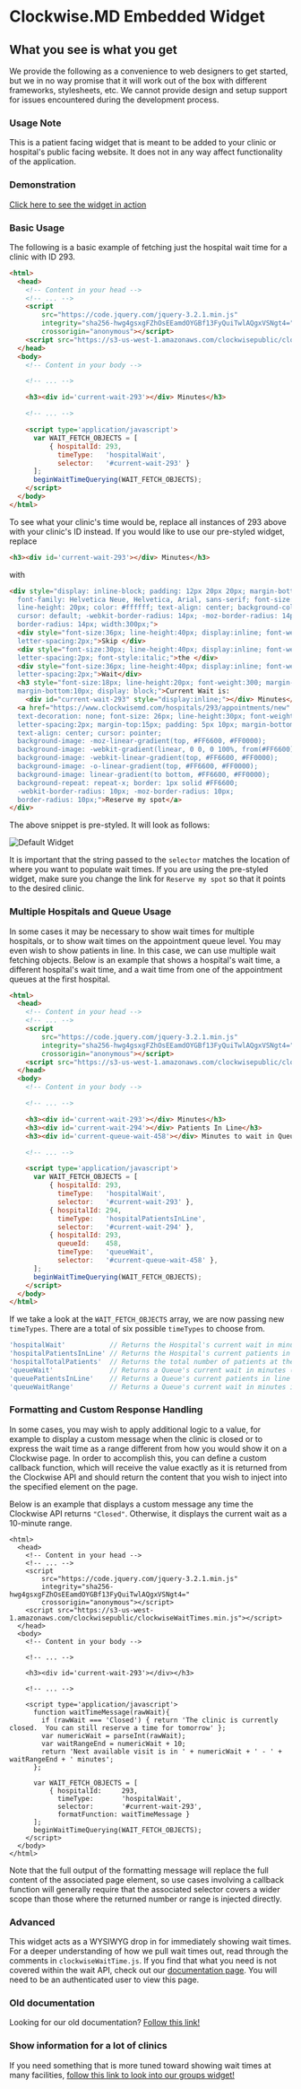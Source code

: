 # Clockwise.MD Embedded Widget

## What you see is what you get

We provide the following as a convenience to web designers to get started, but we in no way promise that it will work out of the box with different frameworks, stylesheets, etc.  We cannot provide design and setup support for issues encountered during the development process.

### Usage Note

This is a patient facing widget that is meant to be added to your clinic or hospital's public
facing website. It does not in any way affect functionality of the application.

### Demonstration

[Click here to see the widget in action](https://examples.clockwisemd.com/Embedded-Widget/)

### Basic Usage

The following is a basic example of fetching just the hospital wait time for a
clinic with ID 293.

```html
<html>
  <head>
    <!-- Content in your head -->
    <!-- ... -->
    <script
        src="https://code.jquery.com/jquery-3.2.1.min.js"
        integrity="sha256-hwg4gsxgFZhOsEEamdOYGBf13FyQuiTwlAQgxVSNgt4="
        crossorigin="anonymous"></script>
    <script src="https://s3-us-west-1.amazonaws.com/clockwisepublic/clockwiseWaitTimes.min.js"></script>
  </head>
  <body>
    <!-- Content in your body -->

    <!-- ... -->

    <h3><div id='current-wait-293'></div> Minutes</h3>

    <!-- ... -->

    <script type='application/javascript'>
      var WAIT_FETCH_OBJECTS = [
          { hospitalId: 293,
            timeType:   'hospitalWait',
            selector:   '#current-wait-293' }
      ];
      beginWaitTimeQuerying(WAIT_FETCH_OBJECTS);
    </script>
  </body>
</html>
```

To see what your clinic's time would be, replace all instances of 293
above with your clinic's ID instead.  If you would like to use our pre-styled
widget, replace
```html
<h3><div id='current-wait-293'></div> Minutes</h3>
```
with
```html
<div style="display: inline-block; padding: 12px 20px 20px; margin-bottom: 0;
  font-family: Helvetica Neue, Helvetica, Arial, sans-serif; font-size: 14px;
  line-height: 20px; color: #ffffff; text-align: center; background-color:#2a7bbb;
  cursor: default; -webkit-border-radius: 14px; -moz-border-radius: 14px;
  border-radius: 14px; width:300px;">
  <div style="font-size:36px; line-height:40px; display:inline; font-weight:bold;
  letter-spacing:2px;">Skip </div>
  <div style="font-size:30px; line-height:40px; display:inline; font-weight:100;
  letter-spacing:2px; font-style:italic;">the </div>
  <div style="font-size:36px; line-height:40px; display:inline; font-weight:bold;
  letter-spacing:2px;">Wait</div>
  <h3 style="font-size:18px; line-height:20px; font-weight:300; margin-top:0px;
  margin-bottom:10px; display: block;">Current Wait is:
    <div id="current-wait-293" style="display:inline;"></div> Minutes</h3>
  <a href="https://www.clockwisemd.com/hospitals/293/appointments/new" style="color:white;
  text-decoration: none; font-size: 26px; line-height:30px; font-weight:bold;
  letter-spacing:2px; margin-top:15px; padding: 5px 10px; margin-bottom: 0;
  text-align: center; cursor: pointer;
  background-image: -moz-linear-gradient(top, #FF6600, #FF0000);
  background-image: -webkit-gradient(linear, 0 0, 0 100%, from(#FF6600), to(#FF0000));
  background-image: -webkit-linear-gradient(top, #FF6600, #FF0000);
  background-image: -o-linear-gradient(top, #FF6600, #FF0000);
  background-image: linear-gradient(to bottom, #FF6600, #FF0000);
  background-repeat: repeat-x; border: 1px solid #FF6600;
  -webkit-border-radius: 10px; -moz-border-radius: 10px;
  border-radius: 10px;">Reserve my spot</a>
</div>
```

The above snippet is pre-styled. It will look as follows:

![Default Widget](Default_Widget_Style.png)


It is important that the string passed to the `selector` matches the location
of where you want to populate wait times.  If you are using the pre-styled
widget, make sure you change the link for `Reserve my spot` so that it points
to the desired clinic.

### Multiple Hospitals and Queue Usage

In some cases it may be necessary to show wait times for multiple hospitals, or
to show wait times on the appointment queue level.  You may even wish to show
patients in line.  In this case, we can use multiple wait fetching objects.
Below is an example that shows a hospital's wait time, a different hospital's
wait time, and a wait time from one of the appointment queues at the first
hospital.

```html
<html>
  <head>
    <!-- Content in your head -->
    <!-- ... -->
    <script
        src="https://code.jquery.com/jquery-3.2.1.min.js"
        integrity="sha256-hwg4gsxgFZhOsEEamdOYGBf13FyQuiTwlAQgxVSNgt4="
        crossorigin="anonymous"></script>
    <script src="https://s3-us-west-1.amazonaws.com/clockwisepublic/clockwiseWaitTimes.min.js"></script>
  </head>
  <body>
    <!-- Content in your body -->

    <!-- ... -->

    <h3><div id='current-wait-293'></div> Minutes</h3>
    <h3><div id='current-wait-294'></div> Patients In Line</h3>
    <h3><div id='current-queue-wait-458'></div> Minutes to wait in Queue</h3>

    <!-- ... -->

    <script type='application/javascript'>
      var WAIT_FETCH_OBJECTS = [
          { hospitalId: 293,
            timeType:   'hospitalWait',
            selector:   '#current-wait-293' },
          { hospitalId: 294,
            timeType:   'hospitalPatientsInLine',
            selector:   '#current-wait-294' },
          { hospitalId: 293,
            queueId:    458,
            timeType:   'queueWait',
            selector:   '#current-queue-wait-458' },
      ];
      beginWaitTimeQuerying(WAIT_FETCH_OBJECTS);
    </script>
  </body>
</html>
```

If we take a look at the `WAIT_FETCH_OBJECTS` array, we are now passing new `timeTypes`.
There are a total of six possible `timeTypes` to choose from.

```javascript
'hospitalWait'           // Returns the Hospital's current wait in minutes
'hospitalPatientsInLine' // Returns the Hospital's current patients in line
'hospitalTotalPatients'  // Returns the total number of patients at the hospital (includes appointments later in the day)
'queueWait'              // Returns a Queue's current wait in minutes (this requires the the queueId to be passed)
'queuePatientsInLine'    // Returns a Queue's current patients in line (this requires the the queueId to be passed)
'queueWaitRange'         // Returns a Queue's current wait in minutes in the form of a range (this requires the the queueId to be passed)
```

### Formatting and Custom Response Handling

In some cases, you may wish to apply additional logic to a value, for example
to display a custom message when the clinic is closed or to express the wait
time as a range different from how you would show it on a Clockwise page.  In
order to accomplish this, you can define a custom callback function, which will
receive the value exactly as it is returned from the Clockwise API and should
return the content that you wish to inject into the specified element on the
page.

Below is an example that displays a custom message any time the Clockwise API
returns `"Closed"`. Otherwise, it displays the current wait as a 10-minute
range.

```
<html>
  <head>
    <!-- Content in your head -->
    <!-- ... -->
    <script
        src="https://code.jquery.com/jquery-3.2.1.min.js"
        integrity="sha256-hwg4gsxgFZhOsEEamdOYGBf13FyQuiTwlAQgxVSNgt4="
        crossorigin="anonymous"></script>
    <script src="https://s3-us-west-1.amazonaws.com/clockwisepublic/clockwiseWaitTimes.min.js"></script>
  </head>
  <body>
    <!-- Content in your body -->

    <!-- ... -->

    <h3><div id='current-wait-293'></div></h3>

    <!-- ... -->

    <script type='application/javascript'>
      function waitTimeMessage(rawWait){
        if (rawWait === 'Closed') { return 'The clinic is currently closed.  You can still reserve a time for tomorrow' };
        var numericWait = parseInt(rawWait);
        var waitRangeEnd = numericWait + 10;
        return 'Next available visit is in ' + numericWait + ' - ' + waitRangeEnd + ' minutes';
      };

      var WAIT_FETCH_OBJECTS = [
          { hospitalId:     293,
            timeType:       'hospitalWait',
            selector:       '#current-wait-293',
            formatFunction: waitTimeMessage }
      ];
      beginWaitTimeQuerying(WAIT_FETCH_OBJECTS);
    </script>
  </body>
</html>
```

Note that the full output of the formatting message will replace the full
content of the associated page element, so use cases involving a callback
function will generally require that the associated selector covers a wider
scope than those where the returned number or range is injected directly.

### Advanced

This widget acts as a WYSIWYG drop in for immediately showing wait times.  For a deeper
understanding of how we pull wait times out, read through the comments in
`clockwiseWaitTime.js`.  If you find that what you need is not covered within
the wait API, check out our [documentation page](https://www.clockwisemd.com/docs).
You will need to be an authenticated user to view this page.

### Old documentation

Looking for our old documentation?  [Follow this link!](https://github.com/LightshedHealth/Embedded-Widget/tree/e3b91834b2fa1bd56b68704462ca3fde616b78c1)

### Show information for a lot of clinics

If you need something that is more tuned toward showing wait times at many facilities, [follow this link to look into our groups widget!](https://github.com/LightshedHealth/Embedded-Map)
